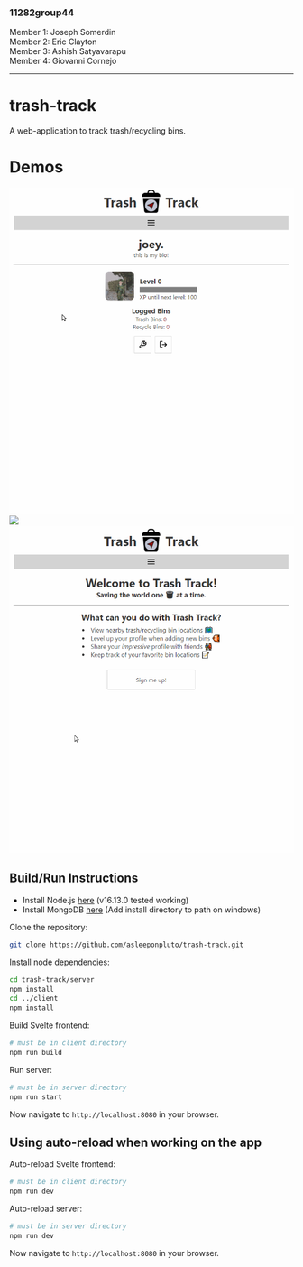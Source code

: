 ### 11282group44

Member 1: Joseph Somerdin
\
Member 2: Eric Clayton
\
Member 3: Ashish Satyavarapu
\
Member 4: Giovanni Cornejo

---

# trash-track

A web-application to track trash/recycling bins.

# Demos

![](https://github.com/eric-clayton/trash-track/blob/master/Demos/Demo1.gif)
![](https://github.com/eric-clayton/trash-track/blob/master/Demos/Demo2.gif)
![](https://github.com/eric-clayton/trash-track/blob/master/Demos/Demo3.gif)

## Build/Run Instructions

- Install Node.js [here](https://nodejs.org/en/) (v16.13.0 tested working)
- Install MongoDB [here](https://www.mongodb.com/try/download/community) (Add install directory to path on windows)

Clone the repository:

```bash
git clone https://github.com/asleeponpluto/trash-track.git
```

Install node dependencies:

```bash
cd trash-track/server
npm install
cd ../client
npm install
```

Build Svelte frontend:
```bash
# must be in client directory
npm run build
```

Run server:
```bash
# must be in server directory
npm run start
```

Now navigate to `http://localhost:8080` in your browser.

## Using auto-reload when working on the app

Auto-reload Svelte frontend:
```bash
# must be in client directory
npm run dev
```

Auto-reload server:
```bash
# must be in server directory
npm run dev
```

Now navigate to `http://localhost:8080` in your browser.
